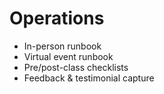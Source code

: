 # Operations

- In-person runbook
- Virtual event runbook
- Pre/post-class checklists
- Feedback & testimonial capture
